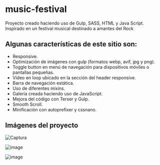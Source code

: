 # music-festival
Proyecto creado haciendo uso de Gulp, SASS, HTML y Java Script. Inspirado en un festival musical destinado a amantes del Rock

## Algunas características de este sitio son:

- Responsive.
- Optimización de imágenes con gulp (formatos webp, avif, jpg y png).
- Toggle button en menú de navegación para dispositivos móviles o pantallas pequeñas.
- Video en loop ubicado en la sección del header responsive.
- Barra de navegación estática.
- Uso de diferentes mixins.
- Galería creada haciendo uso de JavaScript.
- Mejora del código con Terser y Gulp.
- Smooth Scroll.
- Minificación con autoprefixer y cssnano.

## Imágenes del proyecto


![Captura](https://user-images.githubusercontent.com/89092194/140663242-bd971fe0-ac95-4bd7-b0be-1541956ca473.PNG) 


![image](https://user-images.githubusercontent.com/89092194/140670006-9cbbe5b9-06c1-4a7b-875a-f712dcb1bc4c.png)


![image](https://user-images.githubusercontent.com/89092194/140670017-ebdbf315-0fce-4a26-8486-88ba6d9e2e2d.png)



